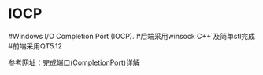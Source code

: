 # IOCP

#Windows I/O Completion Port (IOCP).
#后端采用winsock C++ 及简单stl完成
#前端采用QT5.12

参考网址：[完成端口(CompletionPort)详解](http://blog.csdn.net/piggyxp/article/details/6922277)
